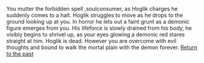 You mutter the forbidden spell ,soulconsumer, as Hoglik charges he suddenly comes to a halt. Hoglik struggles to move as he drops to the ground looking up at you. In horror he lets out a faint grunt as a demonic figure emerges from you. His lifeforce is slowly drained from his body, he visibly begins to shrivel up,  as your eyes glowing a demonic red stares straight at him. Hoglik is dead. However you are overcome with evil thoughts and bound to walk the mortal plain with the demon forever. 
[Return to the past](class.md)